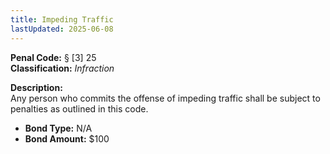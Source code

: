 ```yaml
---
title: Impeding Traffic
lastUpdated: 2025-06-08
---
```


**Penal Code:** § [3] 25  
**Classification:** *Infraction*

**Description:**  
Any person who commits the offense of impeding traffic shall be subject to penalties as outlined in this code.

- **Bond Type:** N/A  
- **Bond Amount:** $100

